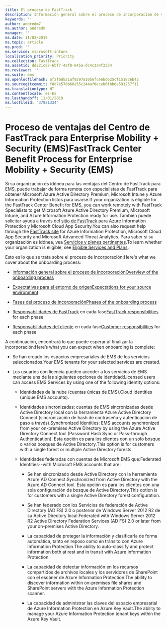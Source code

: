 ```yaml
---
title: El proceso de FastTrack
description: Información general sobre el proceso de incorporación de ventajas del Centro de FastTrack
keywords: ''
author: andredm7
ms.author: andredm
manager: ''
ms.date: 11/02/2019
ms.topic: article
ms.prod: ''
ms.service: microsoft-intune
localization_priority: Priority
ms.collection: FastTrack
ms.assetid: dd221c87-6bf7-4af8-845a-dc4c3a4f2334
ms.reviewer: ''
ms.suite: ems
ms.openlocfilehash: af2fbd821af9297a10b6fce6bd625cf1518c6b42
ms.sourcegitcommit: f8d7e570b60a55c244af0eceb6fbb0e591257f11
ms.translationtype: HT
ms.contentlocale: es-ES
ms.lasthandoff: 11/01/2019
ms.locfileid: "37921334"
---
```

# <a name="fasttrack-center-benefit-process-for-enterprise-mobility--security-ems"></a><span data-ttu-id="0b441-103">Proceso de ventajas del Centro de FastTrack para Enterprise Mobility + Security (EMS)</span><span class="sxs-lookup"><span data-stu-id="0b441-103">FastTrack Center Benefit Process for Enterprise Mobility + Security (EMS)</span></span>
<span data-ttu-id="0b441-104">Si su organización es idónea para las ventajas del Centro de FastTrack para EMS, puede trabajar de forma remota con especialistas de FastTrack para obtener Microsoft Azure Active Directory Premium, Microsoft Intune y Azure Information Protection listos para usarse.</span><span class="sxs-lookup"><span data-stu-id="0b441-104">If your organization is eligible for the FastTrack Center Benefit for EMS, you can work remotely with FastTrack Specialists to get Microsoft Azure Active Directory Premium, Microsoft Intune, and Azure Information Protection ready for use.</span></span> <span data-ttu-id="0b441-105">También puede solicitar ayuda a través del [sitio de FastTrack](https://www.microsoft.com/fasttrack/microsoft-365/ems) para Azure Information Protection y Microsoft Cloud App Security.</span><span class="sxs-lookup"><span data-stu-id="0b441-105">You can also request help through the [FastTrack site](https://www.microsoft.com/fasttrack/microsoft-365/ems) for Azure Information Protection, Microsoft Cloud App Security and Microsoft Advanced Threat Analytics.</span></span> <span data-ttu-id="0b441-106">Para saber si su organización es idónea, vea [Servicios y planes pertinentes](M365-eligible-services-and-plans.md).</span><span class="sxs-lookup"><span data-stu-id="0b441-106">To learn whether your organization is eligible, see [Eligible Services and Plans](M365-eligible-services-and-plans.md).</span></span>


<span data-ttu-id="0b441-107">Esto es lo que se trata sobre el proceso de incorporación:</span><span class="sxs-lookup"><span data-stu-id="0b441-107">Here's what we cover about the onboarding process:</span></span>

-   [<span data-ttu-id="0b441-108">Información general sobre el proceso de incorporación</span><span class="sxs-lookup"><span data-stu-id="0b441-108">Overview of the onboarding process</span></span>](EMS-fasttrack-benefit-overview.md)

-   [<span data-ttu-id="0b441-109">Expectativas para el entorno de origen</span><span class="sxs-lookup"><span data-stu-id="0b441-109">Expectations for your source environment</span></span>](EMS-source-environment-expectations.md)

-   [<span data-ttu-id="0b441-110">Fases del proceso de incorporación</span><span class="sxs-lookup"><span data-stu-id="0b441-110">Phases of the onboarding process</span></span>](EMS-onboarding-phases.md)

-   <span data-ttu-id="0b441-111">[Responsabilidades de FastTrack](EMS-fasttrack-responsibilities.md) en cada fase</span><span class="sxs-lookup"><span data-stu-id="0b441-111">[FastTrack responsibilities](EMS-fasttrack-responsibilities.md) for each phase</span></span>

-   <span data-ttu-id="0b441-112">[Responsabilidades del cliente](EMS-your-responsibilities.md) en cada fase</span><span class="sxs-lookup"><span data-stu-id="0b441-112">[Customer responsibilities](EMS-your-responsibilities.md) for each phase</span></span>

<span data-ttu-id="0b441-113">A continuación, encontrará lo que puede esperar al finalizar la incorporación:</span><span class="sxs-lookup"><span data-stu-id="0b441-113">Here’s what you can expect when onboarding is complete:</span></span>

-   <span data-ttu-id="0b441-114">Se han creado los espacios empresariales de EMS de los servicios seleccionados.</span><span class="sxs-lookup"><span data-stu-id="0b441-114">Your EMS tenants for your selected services are created.</span></span>

-   <span data-ttu-id="0b441-115">Los usuarios con licencia pueden acceder a los servicios de EMS mediante una de las siguientes opciones de identidad:</span><span class="sxs-lookup"><span data-stu-id="0b441-115">Licensed users can access EMS Services by using one of the following identity options:</span></span>

    -   <span data-ttu-id="0b441-116">Identidades de la nube (cuentas únicas de EMS).</span><span class="sxs-lookup"><span data-stu-id="0b441-116">Cloud Identities (unique EMS accounts).</span></span>

    -   <span data-ttu-id="0b441-117">Identidades sincronizadas: cuentas de EMS sincronizadas desde Active Directory local con la herramienta Azure Active Directory Connect (sincronización de hash de contraseña y autenticación de paso a través).</span><span class="sxs-lookup"><span data-stu-id="0b441-117">Synchronized Identities: EMS accounts synchronized from your on-premises Active Directory by using the Azure Active Directory Connect tool (Password Hash Sync or Pass-through Authentication).</span></span> <span data-ttu-id="0b441-118">Esta opción es para los clientes con un solo bosque o varios bosques de Active Directory.</span><span class="sxs-lookup"><span data-stu-id="0b441-118">This option is for customers with a single forest or multiple Active Directory forests.</span></span>

    -   <span data-ttu-id="0b441-119">Identidades federadas con cuentas de Microsoft EMS que:</span><span class="sxs-lookup"><span data-stu-id="0b441-119">Federated Identities--with Microsoft EMS accounts that are:</span></span>

        -   <span data-ttu-id="0b441-120">Se han sincronizado desde Active Directory con la herramienta Azure AD Connect.</span><span class="sxs-lookup"><span data-stu-id="0b441-120">Synchronized from Active Directory with the Azure AD Connect tool.</span></span> <span data-ttu-id="0b441-121">Esta opción es para los clientes con una sola configuración de bosque de Active Directory.</span><span class="sxs-lookup"><span data-stu-id="0b441-121">This option is for customers with a single Active Directory forest configuration.</span></span>

        -   <span data-ttu-id="0b441-122">Se han federado con los Servicios de federación de Active Directory (AD FS) 2.0 o posterior de Windows Server 2012 R2 de su Active Directory local.</span><span class="sxs-lookup"><span data-stu-id="0b441-122">Federated with Windows Server 2012 R2 Active Directory Federation Services (AD FS) 2.0 or later from your on-premises Active Directory.</span></span>

        -   <span data-ttu-id="0b441-123">La capacidad de proteger la información y clasificarla de forma automática, tanto en reposo como en tránsito con Azure Information Protection.</span><span class="sxs-lookup"><span data-stu-id="0b441-123">The ability to auto-classify and protect information both at rest and in transit with Azure Information Protection.</span></span> 

        -   <span data-ttu-id="0b441-124">La capacidad de detectar información en los recursos compartidos de archivos locales y los servidores de SharePoint con el escáner de Azure Information Protection.</span><span class="sxs-lookup"><span data-stu-id="0b441-124">The ability to discover information within on-premises file shares and SharePoint servers with the Azure Information Protection scanner.</span></span> 

        -   <span data-ttu-id="0b441-125">La capacidad de administrar las claves del espacio empresarial de Azure Information Protection en Azure Key Vault.</span><span class="sxs-lookup"><span data-stu-id="0b441-125">The ability to manage your Azure Information Protection tenant keys within the Azure Key Vault.</span></span> 
